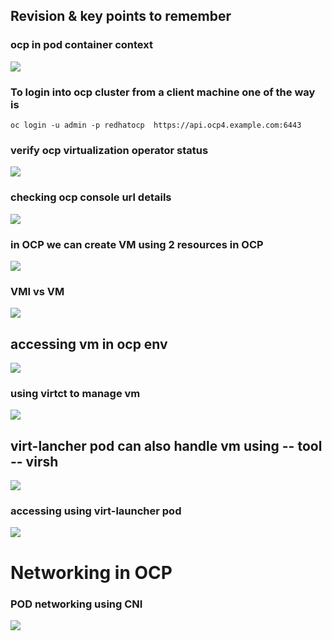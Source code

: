 ## Revision & key points to remember 

### ocp in pod container context 

<img src="rev1.png">

### To login into ocp cluster from a client machine one of the way is 

```
oc login -u admin -p redhatocp  https://api.ocp4.example.com:6443
```

### verify ocp virtualization operator status 

<img src="rev2.png">

### checking ocp console url details 

<img src="rev3.png">

### in OCP we can create VM using 2 resources in OCP  

<img src="vm1.png">

### VMI vs VM 

<img src="vm2.png">

## accessing vm in ocp env 

<img src="vm3.png">

### using virtct to manage vm 

<img src="vm4.png">

## virt-lancher pod can also handle vm using -- tool -- virsh

<img src="vm5.png">

### accessing using virt-launcher pod 

<img src="vm6.png">

# Networking in OCP 

### POD networking using CNI 

<img src="cni1.png">
